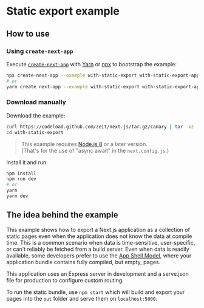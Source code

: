 # Static export example

## How to use

### Using `create-next-app`

Execute [`create-next-app`](https://github.com/segmentio/create-next-app) with [Yarn](https://yarnpkg.com/lang/en/docs/cli/create/) or [npx](https://github.com/zkat/npx#readme) to bootstrap the example:

```bash
npx create-next-app --example with-static-export with-static-export-app
# or
yarn create next-app --example with-static-export with-static-export-app
```

### Download manually

Download the example:

```bash
curl https://codeload.github.com/zeit/next.js/tar.gz/canary | tar -xz --strip=2 next.js-canary/examples/with-static-export
cd with-static-export
```

> This example requires [Node.js 8](https://nodejs.org/en/download/current/) or a later version.<br>
> (That's for the use of "async await" in the `next.config.js`.)

Install it and run:

```bash
npm install
npm run dev
# or
yarn
yarn dev
```

## The idea behind the example

This example shows how to export a Next.js application as a collection of static pages even when the application does not know the data at compile time. This is a common scenario when data is time-sensitive, user-specific, or can't reliably be fetched from a build server. Even when data is readily available, some developers prefer to use the [App Shell Model](https://developers.google.com/web/fundamentals/architecture/app-shell), where your application bundle contains fully compiled, but empty, pages.

This application uses an Express server in development and a serve.json file for production to configure custom routing.

To run the static bundle, use `npm start` which will build and export your pages into the `out` folder and serve them on `localhost:5000`.
